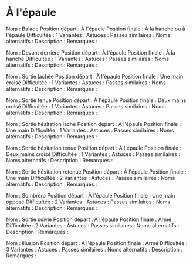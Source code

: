 À l'épaule
==========

Nom : Balade
Position départ : À l'épaule
Position finale : À la hanche ou à l'épaule
Difficultée : 1
Variantes :
Astuces : 
Passes similaires : 
Noms alternatifs : 
Description :
Remarques :


Nom : Devant derrière
Position départ : À l'épaule
Position finale : À la hanche
Difficultée : 1
Variantes : 
Astuces : 
Passes similaires : 
Noms alternatifs : 
Description :
Remarques :


Nom : Sortie lachée
Position départ : À l'épaule
Position finale : Une main croisé
Difficultée : 1
Variantes : 
Astuces : 
Passes similaires : 
Noms alternatifs : 
Description :
Remarques :


Nom : Sortie tenue
Position départ : À l'épaule
Position finale : Deux mains croisé
Difficultée : 1
Variantes : 
Astuces : 
Passes similaires : 
Noms alternatifs : 
Description :
Remarques :


Nom : Sortie hésitation laché
Position départ : À l'épaule
Position finale : Une main
Difficultée : 1
Variantes : 
Astuces : 
Passes similaires : 
Noms alternatifs : 
Description :
Remarques :


Nom : Sortie hésitation tenue
Position départ : À l'épaule
Position finale : Deux mains croisé
Difficultée : 1
Variantes : 
Astuces : 
Passes similaires : 
Noms alternatifs : 
Description :
Remarques :


Nom : Sortie hésitation retenue
Position départ : À l'épaule
Position finale : Une main
Difficultée : 2
Variantes : 
Astuces : 
Passes similaires : 
Noms alternatifs : 
Description :
Remarques :


Nom : Sombrero
Position départ : À l'épaule
Position finale : Une main opposé
Difficultée : 2
Variantes : 
Astuces : 
Passes similaires : 
Noms alternatifs : 
Description :
Remarques :


Nom : Sortie suivie
Position départ : À l'épaule
Position finale : Armé
Difficultée : 2
Variantes : 
Astuces : 
Passes similaires : 
Noms alternatifs : 
Description :
Remarques :


Nom : Illusion
Position départ : À l'épaule
Position finale : Armé
Difficultée : 3
Variantes : 
Astuces : 
Passes similaires : 
Noms alternatifs : 
Description :
Remarques :

